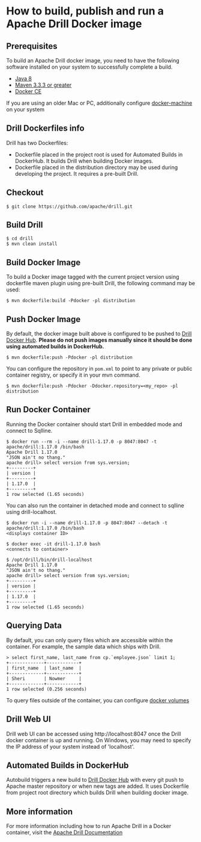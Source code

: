 # How to build, publish and run a Apache Drill Docker image

## Prerequisites

   To build an Apache Drill docker image, you need to have the following software installed on your system to successfully complete a build. 
  * [Java 8](http://www.oracle.com/technetwork/java/javase/downloads/jdk8-downloads-2133151.html)
  * [Maven 3.3.3 or greater](https://maven.apache.org/download.cgi)
  * [Docker CE](https://store.docker.com/search?type=edition&offering=community)

   If you are using an older Mac or PC, additionally configure [docker-machine](https://docs.docker.com/machine/overview/#what-is-docker-machine) on your system

## Drill Dockerfiles info

   Drill has two Dockerfiles:
   - Dockerfile placed in the project root is used for Automated Builds in DockerHub. It builds Drill when building Docker images.
   - Dockerfile placed in the distribution directory may be used during developing the project. It requires a pre-built Drill.

## Checkout
```
$ git clone https://github.com/apache/drill.git
```

## Build Drill
```
$ cd drill
$ mvn clean install
```   

## Build Docker Image
   To build a Docker image tagged with the current project version using dockerfile maven plugin using pre-built Drill, the following command may be used:
```
$ mvn dockerfile:build -Pdocker -pl distribution
```
## Push Docker Image
   By default, the docker image built above is configured to be pushed to [Drill Docker Hub](https://hub.docker.com/r/apache/drill/).
   **Please do not push images manually since it should be done using automated builds in DockerHub.**
```
$ mvn dockerfile:push -Pdocker -pl distribution
```
  You can configure the repository in `pom.xml` to point to any private or public container registry, or specify it in your mvn command.
```
$ mvn dockerfile:push -Pdocker -Ddocker.repository=<my_repo> -pl distribution
```
## Run Docker Container

   Running the Docker container should start Drill in embedded mode and connect to Sqlline. 
```
$ docker run --rm -i --name drill-1.17.0 -p 8047:8047 -t apache/drill:1.17.0 /bin/bash
Apache Drill 1.17.0
"JSON ain't no thang."
apache drill> select version from sys.version;
+---------+
| version |
+---------+
| 1.17.0  |
+---------+
1 row selected (1.65 seconds)
```

   You can also run the container in detached mode and connect to sqlline using drill-localhost. 
```
$ docker run -i --name drill-1.17.0 -p 8047:8047 --detach -t apache/drill:1.17.0 /bin/bash
<displays container ID>

$ docker exec -it drill-1.17.0 bash
<connects to container>

$ /opt/drill/bin/drill-localhost
Apache Drill 1.17.0
"JSON ain't no thang."
apache drill> select version from sys.version;
+---------+
| version |
+---------+
| 1.17.0  |
+---------+
1 row selected (1.65 seconds)
```

## Querying Data

   By default, you can only query files which are accessible within the container. For example, the sample data which ships with Drill. 
```
> select first_name, last_name from cp.`employee.json` limit 1;
+-------------+------------+
| first_name  | last_name  |
+-------------+------------+
| Sheri       | Nowmer     |
+-------------+------------+
1 row selected (0.256 seconds)
```

   To query files outside of the container, you can configure [docker volumes](https://docs.docker.com/storage/volumes/#start-a-service-with-volumes)

## Drill Web UI

   Drill web UI can be accessed using http://localhost:8047 once the Drill docker container is up and running. On Windows, you may need to specify the IP address of your system instead of 'localhost'.

## Automated Builds in DockerHub

   Autobuild triggers a new build to [Drill Docker Hub](https://hub.docker.com/repository/docker/apache/drill) with every git push to Apache master repository or when new tags are added. It uses Dockerfile from project root directory which builds Drill when building docker image.

## More information 

   For more information including how to run Apache Drill in a Docker container, visit the [Apache Drill Documentation](http://drill.apache.org/docs/)

